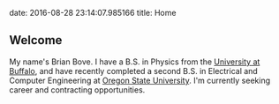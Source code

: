 date: 2016-08-28 23:14:07.985166
title: Home 

Welcome
-------

My name's Brian Bove. I have a B.S. in Physics from the
[University at Buffalo](http://www.physics.buffalo.edu/), and have recently
completed a second B.S. in Electrical and Computer Engineering at
[Oregon State University](http://engineering.oregonstate.edu). I'm currently 
seeking career and contracting opportunities.
